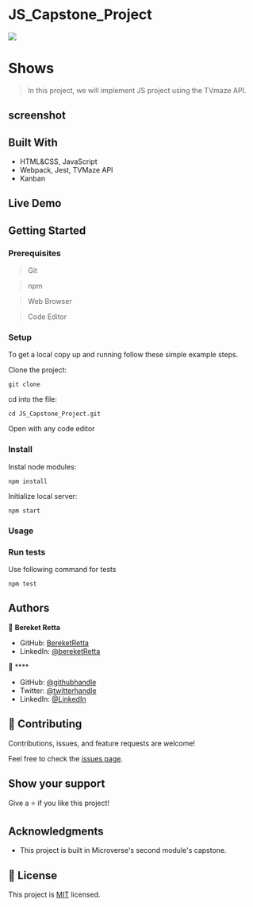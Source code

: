 # JS_Capstone_Project
![](https://img.shields.io/badge/Microverse-blueviolet)

# Shows

> In this project, we will implement JS project using the TVmaze API.


## screenshot


## Built With

- HTML&CSS, JavaScript
- Webpack, Jest, TVMaze API
- Kanban

## Live Demo


## Getting Started

### Prerequisites

> Git

> npm

> Web Browser

> Code Editor

### Setup

To get a local copy up and running follow these simple example steps.

Clone the project:

```
git clone 
```

cd into the file:

```
cd JS_Capstone_Project.git
```

Open with any code editor

### Install

Instal node modules:

```
npm install
```

Initialize local server:

```
npm start
```

### Usage


### Run tests

Use following command for tests

```
npm test
```


## Authors

👤 **Bereket Retta**

- GitHub: [BereketRetta](https://github.com/bereketRetta)
- LinkedIn: [@bereketRetta](https://www.linkedin.com/in/bereket-retta)

👤 ****

- GitHub: [@githubhandle]()
- Twitter: [@twitterhandle]()
- LinkedIn: [@LinkedIn]()

## 🤝 Contributing

Contributions, issues, and feature requests are welcome!

Feel free to check the [issues page](../../issues/).

## Show your support

Give a ⭐️ if you like this project!

## Acknowledgments

- This project is built in Microverse's second module's capstone.

## 📝 License

This project is [MIT](./MIT.md) licensed.
